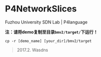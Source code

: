 # P4NetworkSlices
Fuzhou University SDN Lab | P4language

**注：请将demo复制至目录`bmv2/target/`下运行！**

```
cp -r [demo_name] [your_dir]/bmv2/target
```

> 2017.2. Wasdns